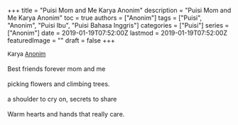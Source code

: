 +++
title = "Puisi Mom and Me Karya Anonim"
description = "Puisi Mom and Me Karya Anonim"
toc = true
authors = ["Anonim"]
tags = ["Puisi", "Anonim", "Puisi Ibu", "Puisi Bahasa Inggris"]
categories = ["Puisi"]
series = ["Anonim"]
date = 2019-01-19T07:52:00Z
lastmod = 2019-01-19T07:52:00Z
featuredImage = ""
draft = false
+++

<div style="text-align: justify;">
<div style="font-size: small;">Karya <a href="/authors/anonim/" target="_blank">Anonim</a></div><br />
Best friends forever mom and me<br /><br />picking flowers and climbing trees.<br /><br />a shoulder to cry on, secrets to share<br /><br />Warm hearts and hands that really care.</div>

